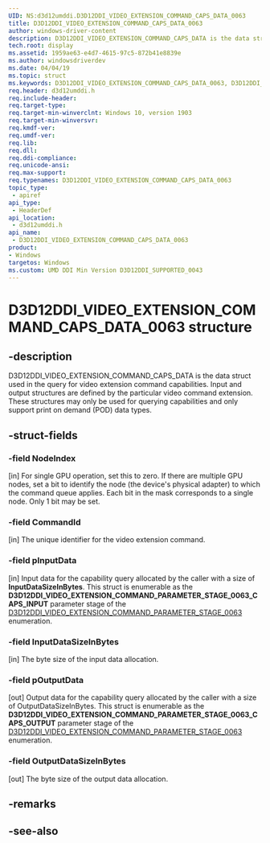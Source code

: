 ```yaml
---
UID: NS:d3d12umddi.D3D12DDI_VIDEO_EXTENSION_COMMAND_CAPS_DATA_0063
title: D3D12DDI_VIDEO_EXTENSION_COMMAND_CAPS_DATA_0063
author: windows-driver-content
description: D3D12DDI_VIDEO_EXTENSION_COMMAND_CAPS_DATA is the data struct used in the query for video extension command capabilities.
tech.root: display
ms.assetid: 1959ae63-e4d7-4615-97c5-872b41e8839e
ms.author: windowsdriverdev
ms.date: 04/04/19
ms.topic: struct
ms.keywords: D3D12DDI_VIDEO_EXTENSION_COMMAND_CAPS_DATA_0063, D3D12DDI_VIDEO_EXTENSION_COMMAND_CAPS_DATA_0063, 
req.header: d3d12umddi.h
req.include-header:
req.target-type:
req.target-min-winverclnt: Windows 10, version 1903
req.target-min-winversvr:
req.kmdf-ver:
req.umdf-ver:
req.lib:
req.dll:
req.ddi-compliance:
req.unicode-ansi:
req.max-support:
req.typenames: D3D12DDI_VIDEO_EXTENSION_COMMAND_CAPS_DATA_0063
topic_type: 
 - apiref
api_type: 
 - HeaderDef
api_location: 
 - d3d12umddi.h
api_name: 
 - D3D12DDI_VIDEO_EXTENSION_COMMAND_CAPS_DATA_0063
product:
- Windows
targetos: Windows
ms.custom: UMD DDI Min Version D3D12DDI_SUPPORTED_0043
---
```


# D3D12DDI_VIDEO_EXTENSION_COMMAND_CAPS_DATA_0063 structure

## -description

D3D12DDI_VIDEO_EXTENSION_COMMAND_CAPS_DATA is the data struct used in the query for video extension command capabilities. Input and output structures are defined by the particular video command extension. These structures may only be used for querying capabilities and only support print on demand (POD) data types.

## -struct-fields

### -field NodeIndex

[in] For single GPU operation, set this to zero. If there are multiple GPU nodes, set a bit to identify the node (the device's physical adapter) to which the command queue applies. Each bit in the mask corresponds to a single node. Only 1 bit may be set.

### -field CommandId

[in] The unique identifier for the video extension command.

### -field pInputData

[in] Input data for the capability query allocated by the caller with a size of **InputDataSizeInBytes**. This struct is enumerable as the **D3D12DDI_VIDEO_EXTENSION_COMMAND_PARAMETER_STAGE_0063_CAPS_INPUT** parameter stage of the [D3D12DDI_VIDEO_EXTENSION_COMMAND_PARAMETER_STAGE_0063](ne-d3d12umddi-d3d12ddi_video_extension_command_parameter_stage_0063.md) enumeration.

### -field InputDataSizeInBytes

[in] The byte size of the input data allocation.

### -field pOutputData

[out] Output data for the capability query allocated by the caller with a size of OutputDataSizeInBytes. This struct is enumerable as the **D3D12DDI_VIDEO_EXTENSION_COMMAND_PARAMETER_STAGE_0063_CAPS_OUTPUT** parameter stage of the [D3D12DDI_VIDEO_EXTENSION_COMMAND_PARAMETER_STAGE_0063](ne-d3d12umddi-d3d12ddi_video_extension_command_parameter_stage_0063.md) enumeration.

### -field OutputDataSizeInBytes
 
[out] The byte size of the output data allocation.

## -remarks

## -see-also